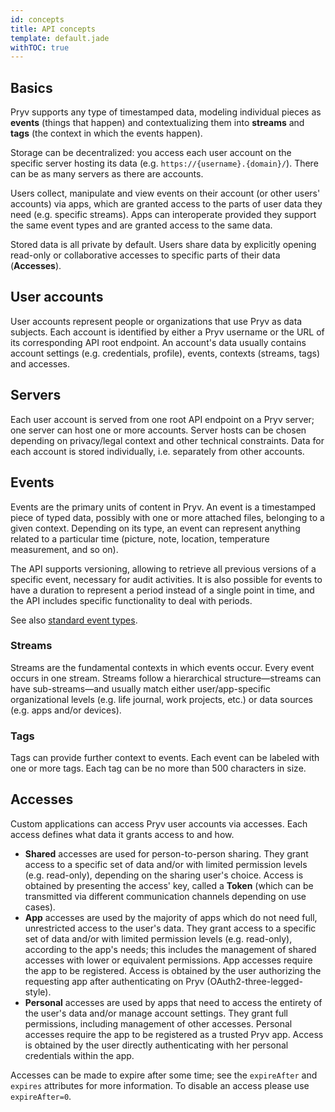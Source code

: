 ```yaml
---
id: concepts
title: API concepts
template: default.jade
withTOC: true
---
```


## Basics

Pryv supports any type of timestamped data, modeling individual pieces as **events** (things that happen) and contextualizing them into **streams** and **tags** (the context in which the events happen).

Storage can be decentralized: you access each user account on the specific server hosting its data (e.g. `https://{username}.{domain}/`). There can be as many servers as there are accounts.

Users collect, manipulate and view events on their account (or other users' accounts) via apps, which are granted access to the parts of user data they need (e.g. specific streams). Apps can interoperate provided they support the same event types and are granted access to the same data.

Stored data is all private by default. Users share data by explicitly opening read-only or collaborative accesses to specific parts of their data (**Accesses**).

## User accounts

User accounts represent people or organizations that use Pryv as data subjects. Each account is identified by either a Pryv username or the URL of its corresponding API root endpoint. An account's data usually contains account settings (e.g. credentials, profile), events, contexts (streams, tags) and accesses.

## Servers

Each user account is served from one root API endpoint on a Pryv server; one server can host one or more accounts.
Server hosts can be chosen depending on privacy/legal context and other technical constraints. Data for each account is stored individually, i.e. separately from other accounts.

## Events

Events are the primary units of content in Pryv. An event is a timestamped piece of typed data, possibly with one or more attached files, belonging to a given context. Depending on its type, an event can represent anything related to a particular time (picture, note, location, temperature measurement, and so on).

The API supports versioning, allowing to retrieve all previous versions of a specific event, necessary for audit activities. It is also possible for events to have a duration to represent a period instead of a single point in time, and the API includes specific functionality to deal with periods.

See also [standard event types](/event-types/#directory).

### Streams

Streams are the fundamental contexts in which events occur. Every event occurs in one stream. Streams follow a hierarchical structure—streams can have sub-streams—and usually match either user/app-specific organizational levels (e.g. life journal, work projects, etc.) or data sources (e.g. apps and/or devices).

<!-- TODO: See also [standard streams](/standard-structure/). -->

### Tags

Tags can provide further context to events. Each event can be labeled with one or more tags. Each tag can be no more than 500 characters in size.

## Accesses

Custom applications can access Pryv user accounts via accesses. Each access defines what data it grants access to and how.

- **Shared** accesses are used for person-to-person sharing. They grant access to a specific set of data and/or with limited permission levels (e.g. read-only), depending on the sharing user's choice. Access is obtained by presenting the access' key, called a **Token** (which can be transmitted via different communication channels depending on use cases).
- **App** accesses are used by the majority of apps which do not need full, unrestricted access to the user's data. They grant access to a specific set of data and/or with limited permission levels (e.g. read-only), according to the app's needs; this includes the management of shared accesses with lower or equivalent permissions. App accesses require the app to be registered. Access is obtained by the user authorizing the requesting app after authenticating on Pryv (OAuth2-three-legged-style).
- **Personal** accesses are used by apps that need to access the entirety of the user's data and/or manage account settings. They grant full permissions, including management of other accesses. Personal accesses require the app to be registered as a trusted Pryv app. Access is obtained by the user directly authenticating with her personal credentials within the app.

Accesses can be made to expire after some time; see the `expireAfter` and `expires`
attributes for more information. To disable an access please use `expireAfter=0`.


<!-- TODO: See also [registering your app](#TODO). -->

<!-- TODO: Rewrite this part....
## Followed slices

Users can view and possibly manipulate streams shared by other users as **followed slices** of life. A followed slice is a reference to another user's shared access, together with details on how to integrate the shared data within the user's own streams.
-->
